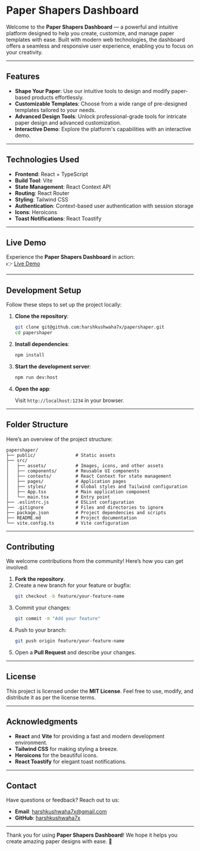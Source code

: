 # **Paper Shapers Dashboard**

Welcome to the **Paper Shapers Dashboard** — a powerful and intuitive platform designed to help you create, customize, and manage paper templates with ease. Built with modern web technologies, the dashboard offers a seamless and responsive user experience, enabling you to focus on your creativity.

---

## **Features**

- **Shape Your Paper**: Use our intuitive tools to design and modify paper-based products effortlessly.
- **Customizable Templates**: Choose from a wide range of pre-designed templates tailored to your needs.
- **Advanced Design Tools**: Unlock professional-grade tools for intricate paper design and advanced customization.
- **Interactive Demo**: Explore the platform's capabilities with an interactive demo.

---

## **Technologies Used**

- **Frontend**: React + TypeScript
- **Build Tool**: Vite
- **State Management**: React Context API
- **Routing**: React Router
- **Styling**: Tailwind CSS
- **Authentication**: Context-based user authentication with session storage
- **Icons**: Heroicons
- **Toast Notifications**: React Toastify

---

## **Live Demo**

Experience the **Paper Shapers Dashboard** in action:  
👉 [Live Demo](https://papershapers.in)

---

## **Development Setup**

Follow these steps to set up the project locally:

1. **Clone the repository**:

   ```bash
   git clone git@github.com:harshkushwaha7x/papershaper.git
   cd papershaper
   ```

2. **Install dependencies**:

   ```bash
   npm install
   ```

3. **Start the development server**:

   ```bash
   npm run dev:host
   ```

4. **Open the app**:

   Visit `http://localhost:1234` in your browser.

---

## **Folder Structure**

Here’s an overview of the project structure:

```
papershaper/
├── public/               # Static assets
├── src/
│   ├── assets/           # Images, icons, and other assets
│   ├── components/       # Reusable UI components
│   ├── contexts/         # React Context for state management
│   ├── pages/            # Application pages
│   ├── styles/           # Global styles and Tailwind configuration
│   ├── App.tsx           # Main application component
│   └── main.tsx          # Entry point
├── .eslintrc.js          # ESLint configuration
├── .gitignore            # Files and directories to ignore
├── package.json          # Project dependencies and scripts
├── README.md             # Project documentation
└── vite.config.ts        # Vite configuration
```

---

## **Contributing**

We welcome contributions from the community! Here’s how you can get involved:

1. **Fork the repository**.
2. Create a new branch for your feature or bugfix:
   ```bash
   git checkout -b feature/your-feature-name
   ```
3. Commit your changes:
   ```bash
   git commit -m "Add your feature"
   ```
4. Push to your branch:
   ```bash
   git push origin feature/your-feature-name
   ```
5. Open a **Pull Request** and describe your changes.

---

## **License**

This project is licensed under the **MIT License**. Feel free to use, modify, and distribute it as per the license terms.

---

## **Acknowledgments**

- **React** and **Vite** for providing a fast and modern development environment.
- **Tailwind CSS** for making styling a breeze.
- **Heroicons** for the beautiful icons.
- **React Toastify** for elegant toast notifications.

---

## **Contact**

Have questions or feedback? Reach out to us:

- **Email**: [harshkushwaha7x@gmail.com](mailto:harshkushwaha7x@gmail.com)
- **GitHub**: [harshkushwaha7x](https://github.com/harshkushwaha7x)

---

Thank you for using **Paper Shapers Dashboard**! We hope it helps you create amazing paper designs with ease. 🚀
